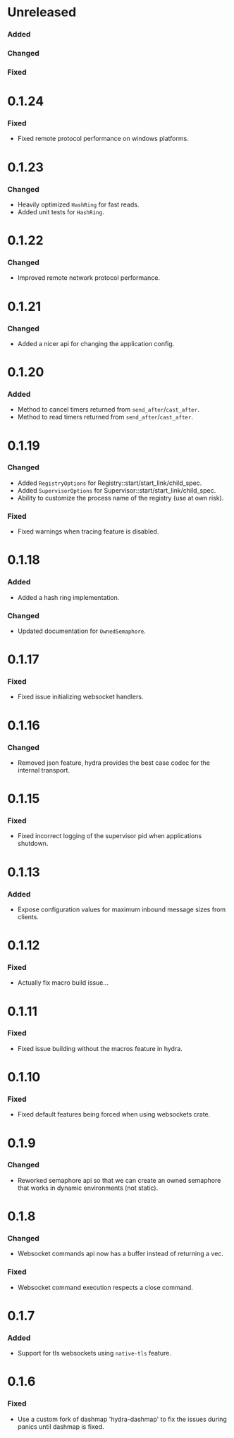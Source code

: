 # Unreleased

### Added

### Changed

### Fixed

# 0.1.24

### Fixed
- Fixed remote protocol performance on windows platforms.

# 0.1.23

### Changed
- Heavily optimized `HashRing` for fast reads.
- Added unit tests for `HashRing`.

# 0.1.22

### Changed
- Improved remote network protocol performance.

# 0.1.21

### Changed
- Added a nicer api for changing the application config.

# 0.1.20

### Added
- Method to cancel timers returned from `send_after`/`cast_after`.
- Method to read timers returned from `send_after`/`cast_after`.

# 0.1.19

### Changed
- Added `RegistryOptions` for Registry::start/start_link/child_spec.
- Added `SupervisorOptions` for Supervisor::start/start_link/child_spec.
- Ability to customize the process name of the registry (use at own risk).

### Fixed
- Fixed warnings when tracing feature is disabled.

# 0.1.18

### Added
- Added a hash ring implementation.

### Changed
- Updated documentation for `OwnedSemaphore`.

# 0.1.17

### Fixed
- Fixed issue initializing websocket handlers.

# 0.1.16

### Changed
- Removed json feature, hydra provides the best case codec for the internal transport.

# 0.1.15

### Fixed
- Fixed incorrect logging of the supervisor pid when applications shutdown.

# 0.1.13

### Added
- Expose configuration values for maximum inbound message sizes from clients.

# 0.1.12

### Fixed
- Actually fix macro build issue...

# 0.1.11

### Fixed
- Fixed issue building without the macros feature in hydra.

# 0.1.10

### Fixed
- Fixed default features being forced when using websockets crate.

# 0.1.9

### Changed
- Reworked semaphore api so that we can create an owned semaphore that works in dynamic environments (not static).

# 0.1.8

### Changed
- Websocket commands api now has a buffer instead of returning a vec.

### Fixed
- Websocket command execution respects a close command.

# 0.1.7

### Added
- Support for tls websockets using `native-tls` feature.

# 0.1.6

### Fixed
- Use a custom fork of dashmap 'hydra-dashmap' to fix the issues during panics until dashmap is fixed.